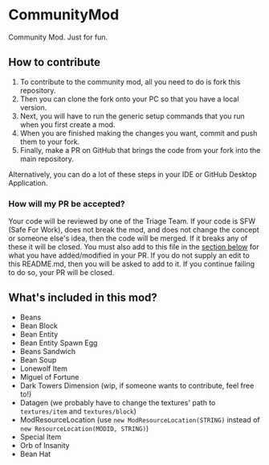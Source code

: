 # CommunityMod
Community Mod. Just for fun.

## How to contribute
1. To contribute to the community mod, all you need to do is fork this repository. 
2. Then you can clone the fork onto your PC so that you have a local version. 
3. Next, you will have to run the generic setup commands that you run when you first create a mod. 
4. When you are finished making the changes you want, commit and push them to your fork. 
5. Finally, make a PR on GitHub that brings the code from your fork into the main repository.

Alternatively, you can do a lot of these steps in your IDE or GitHub Desktop Application.

### How will my PR be accepted?
Your code will be reviewed by one of the Triage Team. If your code is SFW (Safe For Work), does not break the mod, and
does not change the concept or someone else's idea, then the code will be merged. If it breaks any of these it will be
closed. You must also add to this file in the [section below](#whats-included-in-this-mod) for what you have added/modified in your PR. If you do not
supply an edit to this README.md, then you will be asked to add to it. If you continue failing to do so, your PR will be
closed.

## What's included in this mod?
- Beans
- Bean Block
- Bean Entity
- Bean Entity Spawn Egg
- Beans Sandwich
- Bean Soup
- Lonewolf Item
- Miguel of Fortune
- Dark Towers Dimension (wip, if someone wants to contribute, feel free to!)
- Datagen (we probably have to change the textures' path to `textures/item` and `textures/block`)
- ModResourceLocation (use `new ModResourceLocation(STRING)` instead of `new ResourceLocation(MODID, STRING)`)
- Special Item
- Orb of Insanity
- Bean Hat
